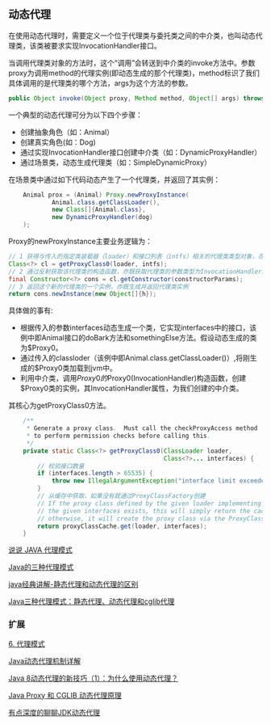 ## 动态代理
在使用动态代理时，需要定义一个位于代理类与委托类之间的中介类，也叫动态代理类，该类被要求实现InvocationHandler接口。

当调用代理类对象的方法时，这个“调用”会转送到中介类的invoke方法中。参数proxy为调用method的代理实例(即动态生成的那个代理类)，method标识了我们具体调用的是代理类的哪个方法，args为这个方法的参数。

```java
public Object invoke(Object proxy, Method method, Object[] args) throws Throwable
```

一个典型的动态代理可分为以下四个步骤：

- 创建抽象角色（如：Animal）
- 创建真实角色(如：Dog)
- 通过实现InvocationHandler接口创建中介类（如：DynamicProxyHandler）
- 通过场景类，动态生成代理类（如：SimpleDynamicProxy）


在场景类中通过如下代码动态产生了一个代理类，并返回了其实例：
```java
    Animal prox = (Animal) Proxy.newProxyInstance(
            Animal.class.getClassLoader(),
            new Class[]{Animal.class},
            new DynamicProxyHandler(dog)
    );
```

Proxy的newProxyInstance主要业务逻辑为：

```java
// 1 获得与传入的指定类装载器（loader）和接口列表（intfs）相关的代理类类型对象，亦既生成代理类class,并加载到JVM中
Class<?> cl = getProxyClass0(loader, intfs);
// 2 通过反射获取该代理类的构造函数，亦既获取代理类的参数类型为InvocationHandler的构造函数
final Constructor<?> cons = cl.getConstructor(constructorParams);
// 3 返回这个新的代理类的一个实例，亦既生成并返回代理类实例
return cons.newInstance(new Object[]{h});
```

具体做的事有:

- 根据传入的参数interfaces动态生成一个类，它实现interfaces中的接口，该例中即Animal接口的doBark方法和somethingElse方法。假设动态生成的类为$Proxy0。
- 通过传入的classloder（该例中即Animal.class.getClassLoader()）,将刚生成的$Proxy0类加载到jvm中。
- 利用中介类，调用$Proxy0的$Proxy0(InvocationHandler)构造函数，创建$Proxy0类的实例，其InvocationHandler属性，为我们创建的中介类。

其核心为getProxyClass0方法。

```java
    /**
     * Generate a proxy class.  Must call the checkProxyAccess method
     * to perform permission checks before calling this.
     */
    private static Class<?> getProxyClass0(ClassLoader loader,
                                           Class<?>... interfaces) {
        // 校验接口数量
        if (interfaces.length > 65535) {
            throw new IllegalArgumentException("interface limit exceeded");
        }
        // 从缓存中获取，如果没有就通过ProxyClassFactory创建
        // If the proxy class defined by the given loader implementing
        // the given interfaces exists, this will simply return the cached copy;
        // otherwise, it will create the proxy class via the ProxyClassFactory
        return proxyClassCache.get(loader, interfaces);
    }
```

[说说 JAVA 代理模式](http://www.importnew.com/26116.html)

[Java的三种代理模式](https://www.cnblogs.com/cenyu/p/6289209.html)

[java经典讲解-静态代理和动态代理的区别](https://blog.csdn.net/fangqun663775/article/details/78960545)

[Java三种代理模式：静态代理、动态代理和cglib代理](https://segmentfault.com/a/1190000011291179)

### 扩展

[6. 代理模式](https://design-patterns.readthedocs.io/zh_CN/latest/structural_patterns/proxy.html)

[Java动态代理机制详解](https://blog.csdn.net/w05980598/article/details/79491627)

[Java 8动态代理的新技巧（1）：为什么使用动态代理？](http://www.importnew.com/16670.html)

[Java Proxy 和 CGLIB 动态代理原理](http://www.importnew.com/27772.html)

[有点深度的聊聊JDK动态代理](https://juejin.im/post/5c637cc4f265da2dd773c3d6)
